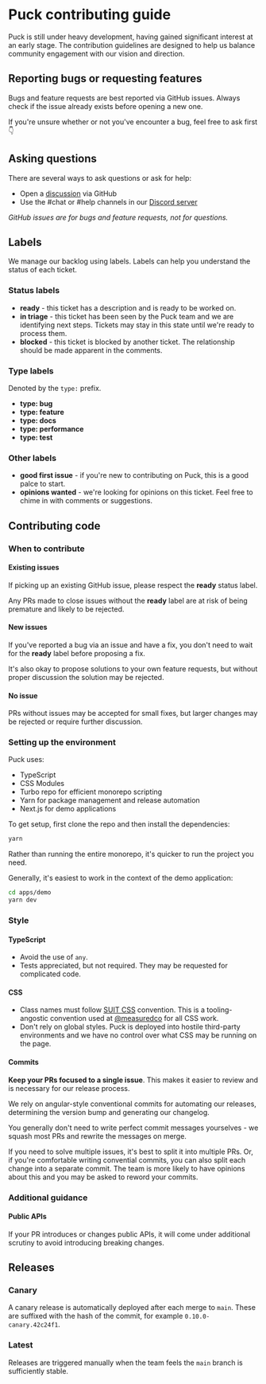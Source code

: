 # Puck contributing guide

Puck is still under heavy development, having gained significant interest at an early stage. The contribution guidelines are designed to help us balance community engagement with our vision and direction.

## Reporting bugs or requesting features

Bugs and feature requests are best reported via GitHub issues. Always check if the issue already exists before opening a new one.

If you're unsure whether or not you've encounter a bug, feel free to ask first 👇

## Asking questions

There are several ways to ask questions or ask for help:

- Open a [discussion](https://github.com/measuredco/puck/discussions) via GitHub
- Use the #chat or #help channels in our [Discord server](https://discord.gg/D9e4E3MQVZ)

_GitHub issues are for bugs and feature requests, not for questions._

## Labels

We manage our backlog using labels. Labels can help you understand the status of each ticket.

### Status labels

- **ready** - this ticket has a description and is ready to be worked on.
- **in triage** - this ticket has been seen by the Puck team and we are identifying next steps. Tickets may stay in this state until we're ready to process them.
- **blocked** - this ticket is blocked by another ticket. The relationship should be made apparent in the comments.

### Type labels

Denoted by the `type:` prefix.

- **type: bug**
- **type: feature**
- **type: docs**
- **type: performance**
- **type: test**

### Other labels

- **good first issue** - if you're new to contributing on Puck, this is a good palce to start.
- **opinions wanted** - we're looking for opinions on this ticket. Feel free to chime in with comments or suggestions.

## Contributing code

### When to contribute

#### Existing issues

If picking up an existing GitHub issue, please respect the **ready** status label.

Any PRs made to close issues without the **ready** label are at risk of being premature and likely to be rejected.

#### New issues

If you've reported a bug via an issue and have a fix, you don't need to wait for the **ready** label before proposing a fix.

It's also okay to propose solutions to your own feature requests, but without proper discussion the solution may be rejected.

#### No issue

PRs without issues may be accepted for small fixes, but larger changes may be rejected or require further discussion.

### Setting up the environment

Puck uses:

- TypeScript
- CSS Modules
- Turbo repo for efficient monorepo scripting
- Yarn for package management and release automation
- Next.js for demo applications

To get setup, first clone the repo and then install the dependencies:

```sh
yarn
```

Rather than running the entire monorepo, it's quicker to run the project you need.

Generally, it's easiest to work in the context of the demo application:

```sh
cd apps/demo
yarn dev
```

### Style

#### TypeScript

- Avoid the use of `any`.
- Tests appreciated, but not required. They may be requested for complicated code.

#### CSS

- Class names must follow [SUIT CSS](https://suitcss.github.io) convention. This is a tooling-angostic convention used at [@measuredco](https://github.com/measuredco) for all CSS work.
- Don't rely on global styles. Puck is deployed into hostile third-party environments and we have no control over what CSS may be running on the page.

#### Commits

**Keep your PRs focused to a single issue**. This makes it easier to review and is necessary for our release process.

We rely on angular-style conventional commits for automating our releases, determining the version bump and generating our changelog.

You generally don't need to write perfect commit messages yourselves - we squash most PRs and rewrite the messages on merge.

If you need to solve multiple issues, it's best to split it into multiple PRs. Or, if you're comfortable writing convential commits, you can also split each change into a separate commit. The team is more likely to have opinions about this and you may be asked to reword your commits.

### Additional guidance

#### Public APIs

If your PR introduces or changes public APIs, it will come under additional scrutiny to avoid introducing breaking changes.

## Releases

### Canary

A canary release is automatically deployed after each merge to `main`. These are suffixed with the hash of the commit, for example `0.10.0-canary.42c24f1`.

### Latest

Releases are triggered manually when the team feels the `main` branch is sufficiently stable.
